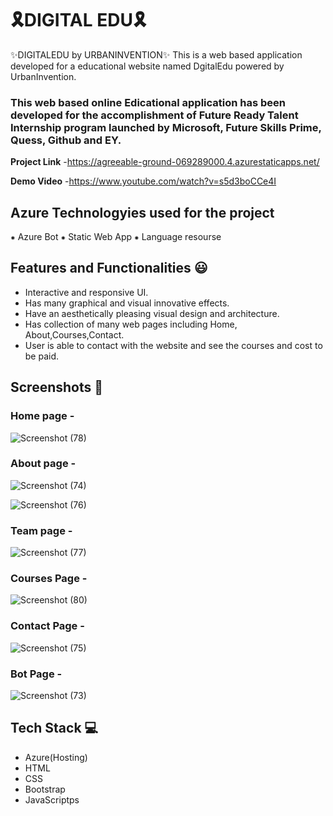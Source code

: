 # 🎗️DIGITAL EDU🎗️
✨DIGITALEDU by URBANINVENTION✨
This is a web based application developed for a educational website named DgitalEdu powered by UrbanInvention.

### This web based online Edicational application has been developed for the accomplishment of Future Ready Talent Internship program launched by Microsoft, Future Skills Prime, Quess, Github and EY.


**Project Link** -https://agreeable-ground-069289000.4.azurestaticapps.net/

**Demo Video** -https://www.youtube.com/watch?v=s5d3boCCe4I  

## Azure Technologyies used for the project
⁕ Azure Bot
⁕ Static Web App
⁕ Language resourse
## Features and Functionalities 😃

- Interactive and responsive UI.
- Has many graphical and visual innovative effects.
- Have an aesthetically pleasing visual design and architecture.
- Has collection of many web pages including Home, About,Courses,Contact.
- User is able to contact with the website and see the courses and cost to be paid.


## Screenshots 📸
### Home page -   
![Screenshot (78)](https://github.com/Deeksha273/UrbanInvention/assets/144249352/b748f260-3d3a-40ea-a1ab-d4d581083dc9)


### About page -
![Screenshot (74)](https://github.com/Deeksha273/UrbanInvention/assets/144249352/709aba34-09ba-457b-ac2c-0553052b977c)

![Screenshot (76)](https://github.com/Deeksha273/UrbanInvention/assets/144249352/ac32620f-75bf-4ab8-99eb-fef37d03b805)


### Team page -
![Screenshot (77)](https://github.com/Deeksha273/UrbanInvention/assets/144249352/b1835046-f456-4a8e-aedb-c366e4b2dc83)


### Courses Page -
![Screenshot (80)](https://github.com/Deeksha273/UrbanInvention/assets/144249352/67be57a9-623a-4c3c-b219-f6d8945ca808)

### Contact Page -
![Screenshot (75)](https://github.com/Deeksha273/UrbanInvention/assets/144249352/d9f4e7f4-f4f7-46bf-a4e5-7068ffa491be)


### Bot Page -
![Screenshot (73)](https://github.com/Deeksha273/UrbanInvention/assets/144249352/22f92018-9be5-4d8a-8a4e-057c96d5170f)

## Tech Stack 💻

- Azure(Hosting)
- HTML
- CSS
- Bootstrap
- JavaScriptps
